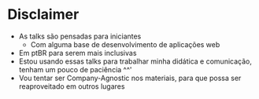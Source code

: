 # Disclaimer
- As talks são pensadas para iniciantes
    - Com alguma base de desenvolvimento de aplicações web
- Em ptBR para serem mais inclusivas
- Estou usando essas talks para trabalhar minha didática e comunicação, tenham um pouco de paciência ^^'
- Vou tentar ser Company-Agnostic nos materiais, para que possa ser reaproveitado em outros lugares
